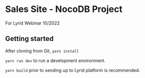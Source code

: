 # Sales Site - NocoDB Project
For Lyrid Webinar 10/2022


## Getting started
After cloning from Git, `yarn install`

`yarn run dev` to run a development environment.

`yarn build` prior to sending up to Lyrid platform is recommended.
